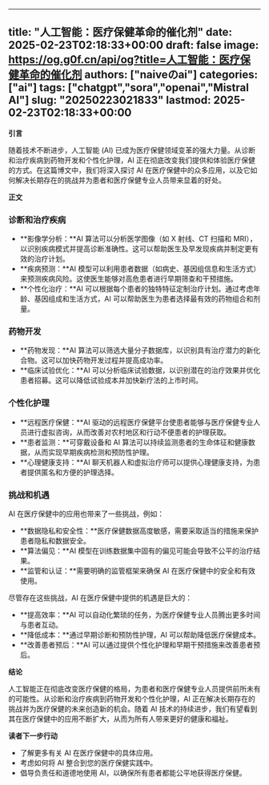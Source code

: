 
---
title: "人工智能：医疗保健革命的催化剂"
date: 2025-02-23T02:18:33+00:00
draft: false
image: https://og.g0f.cn/api/og?title=人工智能：医疗保健革命的催化剂
authors: ["naiveのai"]
categories: ["ai"]
tags: ["chatgpt","sora","openai","Mistral AI"]
slug: "20250223021833"
lastmod: 2025-02-23T02:18:33+00:00
---
**引言**

随着技术不断进步，人工智能 (AI) 已成为医疗保健领域变革的强大力量。从诊断和治疗疾病到药物开发和个性化护理，AI 正在彻底改变我们提供和体验医疗保健的方式。在这篇博文中，我们将深入探讨 AI 在医疗保健中的众多应用，以及它如何解决长期存在的挑战并为患者和医疗保健专业人员带来显着的好处。

**正文**

### 诊断和治疗疾病

* **影像学分析：**AI 算法可以分析医学图像（如 X 射线、CT 扫描和 MRI），以识别疾病模式并提高诊断准确性。这可以帮助医生及早发现疾病并制定更有效的治疗计划。
* **疾病预测：**AI 模型可以利用患者数据（如病史、基因组信息和生活方式）来预测疾病风险。这使医生能够对高危患者进行早期筛查和干预措施。
* **个性化治疗：**AI 可以根据每个患者的独特特征定制治疗计划。通过考虑年龄、基因组成和生活方式，AI 可以帮助医生为患者选择最有效的药物组合和剂量。

### 药物开发

* **药物发现：**AI 算法可以筛选大量分子数据库，以识别具有治疗潜力的新化合物。这可以加快药物开发过程并提高成功率。
* **临床试验优化：**AI 可以分析临床试验数据，以识别潜在的治疗效果并优化患者招募。这可以降低试验成本并加快新疗法的上市时间。

### 个性化护理

* **远程医疗保健：**AI 驱动的远程医疗保健平台使患者能够与医疗保健专业人员进行虚拟咨询，从而改善对农村地区和行动不便患者的护理获取。
* **患者监测：**可穿戴设备和 AI 算法可以持续监测患者的生命体征和健康数据，从而实现早期疾病检测和预防性护理。
* **心理健康支持：**AI 聊天机器人和虚拟治疗师可以提供心理健康支持，为患者提供匿名和方便的护理选择。

### 挑战和机遇

AI 在医疗保健中的应用也带来了一些挑战，例如：

* **数据隐私和安全性：**医疗保健数据高度敏感，需要采取适当的措施来保护患者隐私和数据安全。
* **算法偏见：**AI 模型在训练数据集中固有的偏见可能会导致不公平的治疗结果。
* **监管和认证：**需要明确的监管框架来确保 AI 在医疗保健中的安全和有效使用。

尽管存在这些挑战，AI 在医疗保健中提供的机遇是巨大的：

* **提高效率：**AI 可以自动化繁琐的任务，为医疗保健专业人员腾出更多时间与患者互动。
* **降低成本：**通过早期诊断和预防性护理，AI 可以帮助降低医疗保健成本。
* **改善患者预后：**AI 可以通过提供个性化护理和早期干预措施来改善患者预后。

**结论**

人工智能正在彻底改变医疗保健的格局，为患者和医疗保健专业人员提供前所未有的可能性。从诊断和治疗疾病到药物开发和个性化护理，AI 正在解决长期存在的挑战并为医疗保健的未来创造新的机会。随着 AI 技术的持续进步，我们有望看到其在医疗保健中的应用不断扩大，从而为所有人带来更好的健康和福祉。

**读者下一步行动**

* 了解更多有关 AI 在医疗保健中的具体应用。
* 考虑如何将 AI 整合到您的医疗保健实践中。
* 倡导负责任和道德地使用 AI，以确保所有患者都能公平地获得医疗保健。